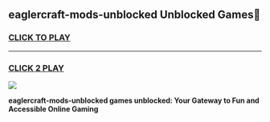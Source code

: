 
## eaglercraft-mods-unblocked Unblocked Games👋
<h3>
<a href="https://news.freeplayer.one?title=eaglercraft-mods-unblocked&ref=16F">CLICK TO PLAY</a></h3>
<hr>

<h3>
<a href="https://news.freeplayer.one?title=eaglercraft-mods-unblocked&ref=16F">CLICK 2 PLAY</a>
  
</h3>

<a href="https://news.freeplayer.one?title=eaglercraft-mods-unblocked&ref=16F/"><img src="https://clearcache.store/games.png"></a>


**eaglercraft-mods-unblocked games unblocked: Your Gateway to Fun and Accessible Online Gaming**
